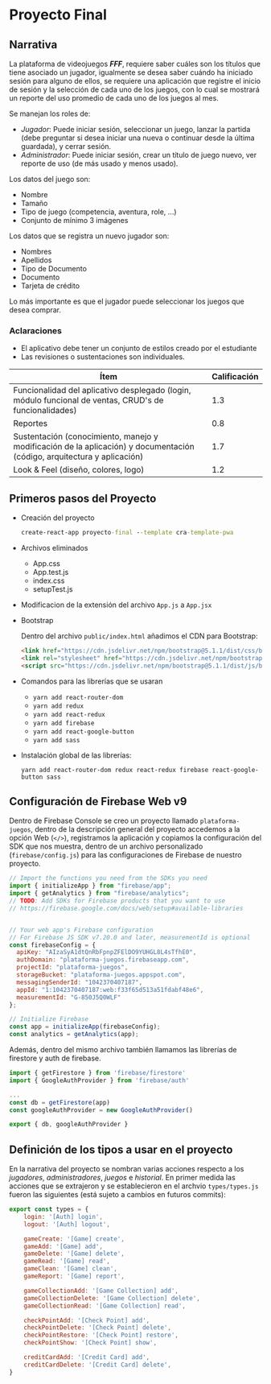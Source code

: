 # Proyecto Final

## Narrativa

La plataforma de videojuegos ***FFF***, requiere saber cuáles son los títulos que tiene asociado un jugador, igualmente se desea saber cuándo ha iniciado sesión para alguno de ellos, se requiere una aplicación que registre el inicio de sesión y la selección de cada uno de los juegos, con lo cual se mostrará un reporte del uso promedio de cada uno de los juegos al mes.

Se manejan los roles de:

- *Jugador*: Puede iniciar sesión, seleccionar un juego, lanzar la partida (debe preguntar si desea iniciar una nueva o continuar desde la última guardada), y cerrar sesión.
- *Administrador*: Puede iniciar sesión, crear un título de juego nuevo, ver reporte de uso (de más usado y menos usado).

Los datos del juego son:

- Nombre
- Tamaño
- Tipo de juego (competencia, aventura, role, ...)
- Conjunto de mínimo 3 imágenes

Los datos que se registra un nuevo jugador son:

- Nombres
- Apellidos
- Tipo de Documento
- Documento
- Tarjeta de crédito

Lo  más importante es que el jugador puede seleccionar los juegos que desea comprar.

### Aclaraciones

- El aplicativo debe tener un conjunto de estilos creado por el estudiante
- Las revisiones o sustentaciones son individuales.

|Ítem|Calificación|
|----|------------|
|Funcionalidad del aplicativo desplegado (login, módulo funcional de ventas, CRUD's de funcionalidades)|1.3|
|Reportes|0.8|
|Sustentación (conocimiento, manejo y modificación de la aplicación) y documentación (código, arquitectura y aplicación)|1.7|
|Look & Feel (diseño, colores, logo)|1.2|

## Primeros pasos del Proyecto

- Creación del proyecto

    ```cmd
    create-react-app proyecto-final --template cra-template-pwa
    ```

- Archivos eliminados

  - App.css
  - App.test.js
  - index.css
  - setupTest.js

- Modificacion de la extensión del archivo `App.js` a `App.jsx`

- Bootstrap

  Dentro del archivo `public/index.html` añadimos el CDN para Bootstrap:

  ```html
  <link href="https://cdn.jsdelivr.net/npm/bootstrap@5.1.1/dist/css/bootstrap.min.css" rel="stylesheet" integrity="sha384-F3w7mX95PdgyTmZZMECAngseQB83DfGTowi0iMjiWaeVhAn4FJkqJByhZMI3AhiU" crossorigin="anonymous">
  <link rel="stylesheet" href="https://cdn.jsdelivr.net/npm/bootstrap-icons@1.5.0/font/bootstrap-icons.css">
  <script src="https://cdn.jsdelivr.net/npm/bootstrap@5.1.1/dist/js/bootstrap.bundle.min.js" integrity="sha384-/bQdsTh/da6pkI1MST/rWKFNjaCP5gBSY4sEBT38Q/9RBh9AH40zEOg7Hlq2THRZ" crossorigin="anonymous"></script>
  ```

- Comandos para las librerías que se usaran

  - `yarn add react-router-dom`
  - `yarn add redux`
  - `yarn add react-redux`
  - `yarn add firebase`
  - `yarn add react-google-button`
  - `yarn add sass`

- Instalación global de las librerías:
  
  `yarn add react-router-dom redux react-redux firebase react-google-button sass`

## Configuración de Firebase Web v9

Dentro de Firebase Console se creo un proyecto llamado `plataforma-juegos`, dentro de la descripción general del proyecto accedemos a la opción Web (`</>`), registramos la aplicación y copiamos la configuración del SDK que nos muestra, dentro de un archivo personalizado (`firebase/config.js`) para las configuraciones de Firebase de nuestro proyecto.

```js
// Import the functions you need from the SDKs you need
import { initializeApp } from "firebase/app";
import { getAnalytics } from "firebase/analytics";
// TODO: Add SDKs for Firebase products that you want to use
// https://firebase.google.com/docs/web/setup#available-libraries


// Your web app's Firebase configuration
// For Firebase JS SDK v7.20.0 and later, measurementId is optional
const firebaseConfig = {
  apiKey: "AIzaSyA1dtQnRbFpnpZFElDO9YUHGL8L4sTfhE0",
  authDomain: "plataforma-juegos.firebaseapp.com",
  projectId: "plataforma-juegos",
  storageBucket: "plataforma-juegos.appspot.com",
  messagingSenderId: "1042370407187",
  appId: "1:1042370407187:web:f33f65d513a51fdabf48e6",
  measurementId: "G-850J5Q0WLF"
};

// Initialize Firebase
const app = initializeApp(firebaseConfig);
const analytics = getAnalytics(app);
```

Además, dentro del mismo archivo también llamamos las librerías de firestore y auth de firebase.

```js
import { getFirestore } from 'firebase/firestore'
import { GoogleAuthProvider } from 'firebase/auth'

...
const db = getFirestore(app)
const googleAuthProvider = new GoogleAuthProvider() 

export { db, googleAuthProvider }
```

## Definición de los tipos a usar en el proyecto

En la narrativa del proyecto se nombran varias acciones respecto a los *jugadores*, *administradores*, *juegos* e *historial*. En primer medida las acciones que se extrajeron y se establecieron en el archvio `types/types.js` fueron las siguientes (está sujeto a cambios en futuros commits):

```js
export const types = {
    login: '[Auth] login',
    logout: '[Auth] logout',

    gameCreate: '[Game] create',
    gameAdd: '[Game] add',
    gameDelete: '[Game] delete',
    gameRead: '[Game] read',
    gameClean: '[Game] clean',
    gameReport: '[Game] report',

    gameCollectionAdd: '[Game Collection] add',
    gameCollectionDelete: '[Game Collection] delete',
    gameCollectionRead: '[Game Collection] read',

    checkPointAdd: '[Check Point] add',
    checkPointDelete: '[Check Point] delete',
    checkPointRestore: '[Check Point] restore',
    checkPointShow: '[Check Point] show',

    creditCardAdd: '[Credit Card] add',
    creditCardDelete: '[Credit Card] delete',
}
```
